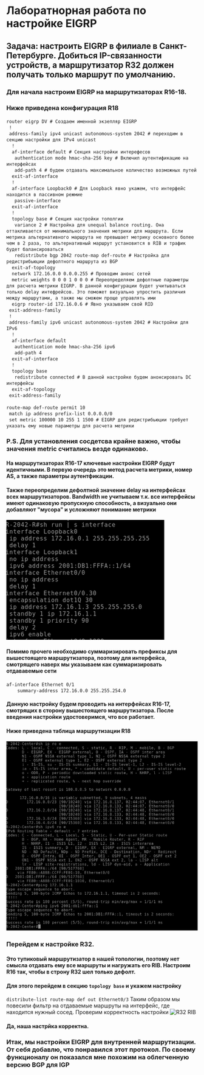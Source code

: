 # Лаборатнорная работа по настройке EIGRP
## Задача: настроить EIGRP в филиале в Санкт-Петербурге. Добиться IP-связанности устройств, а маршрутизатор R32 должен получать только маршрут по умолчанию.
### Для начала настроим EIGRP на маршрутизаторах R16-18.
### Ниже приведена конфигурация R18
```
router eigrp DV # Создаем именной экзепляр EIGRP
 !
 address-family ipv4 unicast autonomous-system 2042 # переходим в секцию настройки для IPv4 unicast
  !
  af-interface default # Секция настройки интерефесов
   authentication mode hmac-sha-256 key # Включил аутентификацию на интерфейсах
   add-path 4 # будем отдавать максимальное количество возможных путей
  exit-af-interface
  !
  af-interface Loopback0 # Для Loopback явно укажем, что интерфейс находится в пассивном режмие
   passive-interface
  exit-af-interface
  !
  topology base # Секция настройки тополгии
   variance 2 # Настройка для unequal balance routing. Она оттакливается от минимального значения метрики для маршрута. Если метрика альтернативного маршрута не превышает метрику основного более чем в 2 раза, то альтернативный маршрут установится в RIB и трафик будет балансироваться
   redistribute bgp 2042 route-map def-route # Настройка для редистрибьюции дефолтного маршрута из BGP
  exit-af-topology
  network 172.16.0.0 0.0.0.255 # Проводим анонс сетей
  metric weights 0 0 0 1 0 0 0 # Переопределяем дефолтные параметры для расчета метрики EIGRP. В данной конфигурации будет учитываться только delay интефрейсов. Это поможет визуально упростить различия между маршрутами, а также мы сможем проще управлять ими
  eigrp router-id 172.16.0.6 # Явно указываем свой RID
 exit-address-family
 !        
 address-family ipv6 unicast autonomous-system 2042 # Настройки для IPv6
  !       
  af-interface default
   authentication mode hmac-sha-256 ipv6
   add-path 4
  exit-af-interface
  !       
  topology base
   redistribute connected # В данной настройке будем анонсировать DC интерфейсы
  exit-af-topology
 exit-address-family

route-map def-route permit 10
 match ip address prefix-list 0.0.0.0/0
 set metric 100000 10 255 1 1500 # EIGRP для редистрибьюции требует указать ему новые параметры для расчета метрики

```
### P.S. Для установления сосдетсва крайне важно, чтобы значения metric считались везде одинаково. 
#### На маршрутизаторах R16-17 ключевые настройки EIGRP будут идентичными. В первую очередь это метод расчета метрики, номер AS, а также параметры аутентфикации. 
#### Также переопределим дефолтной значение delay на интерфейсах всех маршрутизаторов. Bandwidth не учитываем т.к. все интерфейсы имеют одинаковую пропускную способность, а визуально они добавляют "мусора" и усложняют понимание метрики
![delay](image.png)
#### Помимо прочего необходимо суммаризировать префиксы для вышестоящего маршрутизатора, поэтому для интерфейса, смотрящего наверх мы указываем как суммаризировать отдававемые сети
``` 
af-interface Ethernet 0/1
    summary-address 172.16.0.0 255.255.254.0
```
#### Данную настройку будем проводить на интерфейсах R16-17, смотрящих в сторону вышестоящего маршрутизатора. После введения настройки удостоверимся, что все работает.
#### Ниже приведена таблица маршрутизации R18
![ROUTES](image-1.png)

### Перейдем к настройке R32. 
#### Это тупиковый маршрутизатор в нашей топологии, поэтому нет смысла отдавать ему все маршруты и нагружать его RIB. Настроим R16 так, чтобы в строну R32 шел только дефолт.
#### Для этого перейдем в секцию ```topology base``` и укажем настройку
``` distribute-list route-map def out Ethernet0/3 ``` Таким образом мы повесили фильтр на отдаваемые маршруты на интерфейс, где находится нужный сосед. Проверим корректность настройки
![R32 RIB](image-2.png)
#### Да, наша настрйка корректна.
### Итак, мы настройки EIGRP для внутренней маршрутизации. От себя добавлю, что понравился этот протокол. По своему функционалу он показался мне похожим на облегченную версию BGP для IGP

